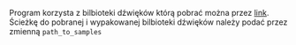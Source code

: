 Program korzysta z bilbioteki dźwięków którą pobrać można przez [link](https://www.philharmonia.co.uk/assets/audio/samples/guitar/guitar.zip).
Ścieżkę do pobranej i wypakowanej bilbioteki dźwięków należy podać przez zmienną 
`path_to_samples`